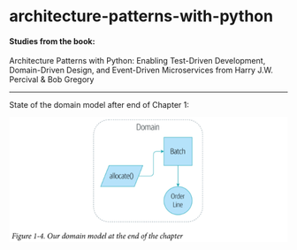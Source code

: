 # architecture-patterns-with-python
#### Studies from the book:

Architecture Patterns with Python: Enabling Test-Driven Development, Domain-Driven Design, and Event-Driven Microservices
from Harry J.W. Percival & Bob Gregory

---
State of the domain model after end of Chapter 1:

![](img/state_1.png)